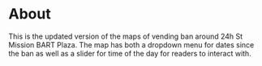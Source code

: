 # About 
This is the updated version of the maps of vending ban around 24h St Mission BART Plaza. The map has both a dropdown menu for dates since the ban as well as a slider for time of the day for readers to interact with.
